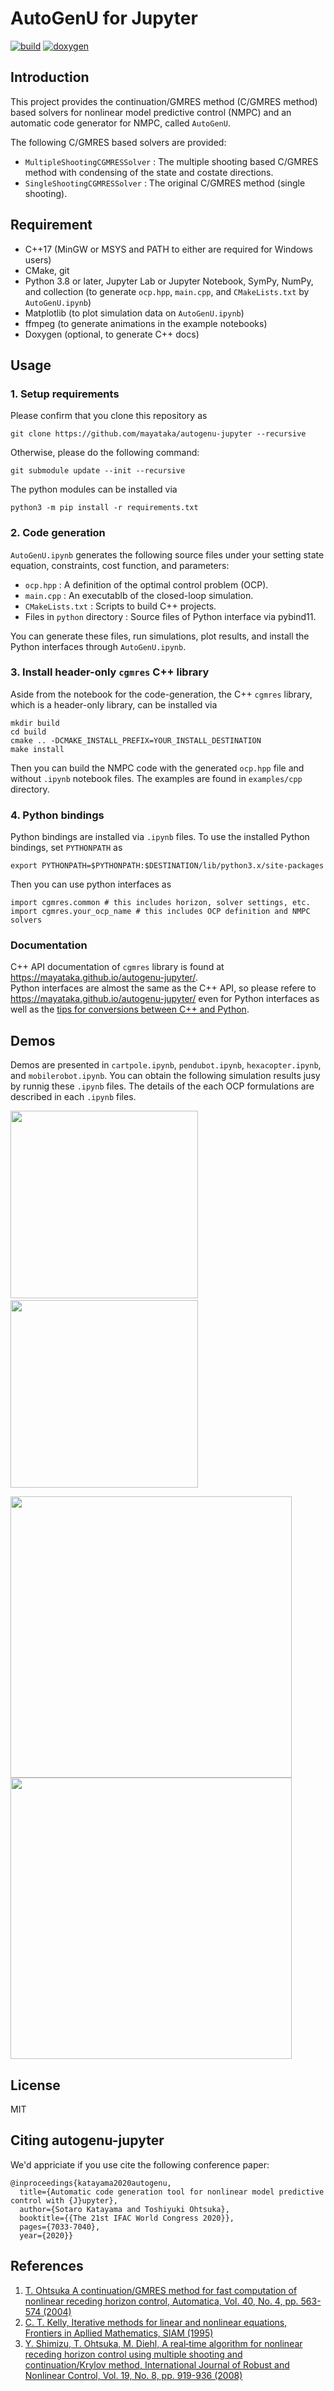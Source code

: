# AutoGenU for Jupyter

[![build](https://github.com/mayataka/autogenu-jupyter/actions/workflows/build.yaml/badge.svg?branch=master)](https://github.com/mayataka/autogenu-jupyter/actions/workflows/build.yaml)
[![doxygen](https://github.com/mayataka/autogenu-jupyter/actions/workflows/doxygen.yaml/badge.svg)](https://github.com/mayataka/autogenu-jupyter/actions/workflows/doxygen.yaml)


## Introduction
This project provides the continuation/GMRES method (C/GMRES method) based solvers for nonlinear model predictive control (NMPC) and an automatic code generator for NMPC, called `AutoGenU`.

The following C/GMRES based solvers are provided: 
- `MultipleShootingCGMRESSolver` : The multiple shooting based C/GMRES method with condensing of the state and costate directions.
- `SingleShootingCGMRESSolver` : The original C/GMRES method (single shooting).

## Requirement
- C++17 (MinGW or MSYS and PATH to either are required for Windows users)
- CMake, git
- Python 3.8 or later, Jupyter Lab or Jupyter Notebook, SymPy, NumPy, and collection (to generate `ocp.hpp`, `main.cpp`, and `CMakeLists.txt` by `AutoGenU.ipynb`)
- Matplotlib (to plot simulation data on `AutoGenU.ipynb`)
- ffmpeg (to generate animations in the example notebooks)
- Doxygen (optional, to generate C++ docs)


## Usage
### 1. Setup requirements
Please confirm that you clone this repository as 
```
git clone https://github.com/mayataka/autogenu-jupyter --recursive
```
Otherwise, please do the following command:
```
git submodule update --init --recursive
```
The python modules can be installed via
```
python3 -m pip install -r requirements.txt
```

### 2. Code generation
`AutoGenU.ipynb` generates the following source files under your setting state equation, constraints, cost function, and parameters: 
- `ocp.hpp` : A definition of the optimal control problem (OCP).
- `main.cpp` : An executablb of the closed-loop simulation.
- `CMakeLists.txt` : Scripts to build C++ projects. 
- Files in `python` directory : Source files of Python interface via pybind11.

You can generate these files, run simulations, plot results, and install the Python interfaces through `AutoGenU.ipynb`.


### 3. Install header-only `cgmres` C++ library
Aside from the notebook for the code-generation, the C++ `cgmres` library, which is a header-only library, can be installed via
```
mkdir build
cd build
cmake .. -DCMAKE_INSTALL_PREFIX=YOUR_INSTALL_DESTINATION
make install 
```
Then you can build the NMPC code with the generated `ocp.hpp` file and without `.ipynb` notebook files. 
The examples are found in `examples/cpp` directory.


### 4. Python bindings
Python bindings are installed via `.ipynb` files. 
To use the installed Python bindings, set `PYTHONPATH` as 
```
export PYTHONPATH=$PYTHONPATH:$DESTINATION/lib/python3.x/site-packages
``` 
Then you can use python interfaces as 
```
import cgmres.common # this includes horizon, solver settings, etc.
import cgmres.your_ocp_name # this includes OCP definition and NMPC solvers 
```

### Documentation
C++ API documentation of `cgmres` library is found at https://mayataka.github.io/autogenu-jupyter/.   
Python interfaces are almost the same as the C++ API, so please refere to https://mayataka.github.io/autogenu-jupyter/ even for Python interfaces as well as the [tips for conversions between C++ and Python](https://mayataka.github.io/autogenu-jupyter/md__github_workspace_examples_python__r_e_a_d_m_e.html).


## Demos
Demos are presented in `cartpole.ipynb`, `pendubot.ipynb`, `hexacopter.ipynb`, and `mobilerobot.ipynb`. You can obtain the following simulation results jusy by runnig these `.ipynb` files. The details of the each OCP formulations are described in each `.ipynb` files.

<img src="https://raw.githubusercontent.com/wiki/mayataka/CGMRES/images/cartpole.gif" width="300"> &nbsp;
<img src="https://raw.githubusercontent.com/wiki/mayataka/CGMRES/images/pendubot.gif" width="300"> 

<img src="https://raw.githubusercontent.com/wiki/mayataka/CGMRES/images/hexacopter.gif" width="450">  

<img src="https://raw.githubusercontent.com/wiki/mayataka/CGMRES/images/mobilerobot.gif" width="450"> 


## License
MIT

## Citing autogenu-jupyter

We'd appriciate if you use cite the following conference paper:

```
@inproceedings{katayama2020autogenu,
  title={Automatic code generation tool for nonlinear model predictive control with {J}upyter},
  author={Sotaro Katayama and Toshiyuki Ohtsuka},
  booktitle={{The 21st IFAC World Congress 2020}},
  pages={7033-7040},
  year={2020}}
```

## References
1. [T. Ohtsuka A continuation/GMRES method for fast computation of nonlinear receding horizon control, Automatica, Vol. 40, No. 4, pp. 563-574 (2004)](https://doi.org/10.1016/j.automatica.2003.11.005)
2. [C. T. Kelly, Iterative methods for linear and nonlinear equations, Frontiers in Apllied Mathematics, SIAM (1995)](https://doi.org/10.1137/1.9781611970944)
3. [Y. Shimizu, T. Ohtsuka, M. Diehl, A real‐time algorithm for nonlinear receding horizon control using multiple shooting and continuation/Krylov method, International Journal of Robust and Nonlinear Control, Vol. 19, No. 8, pp. 919-936 (2008)](https://doi.org/10.1002/rnc.1363)
